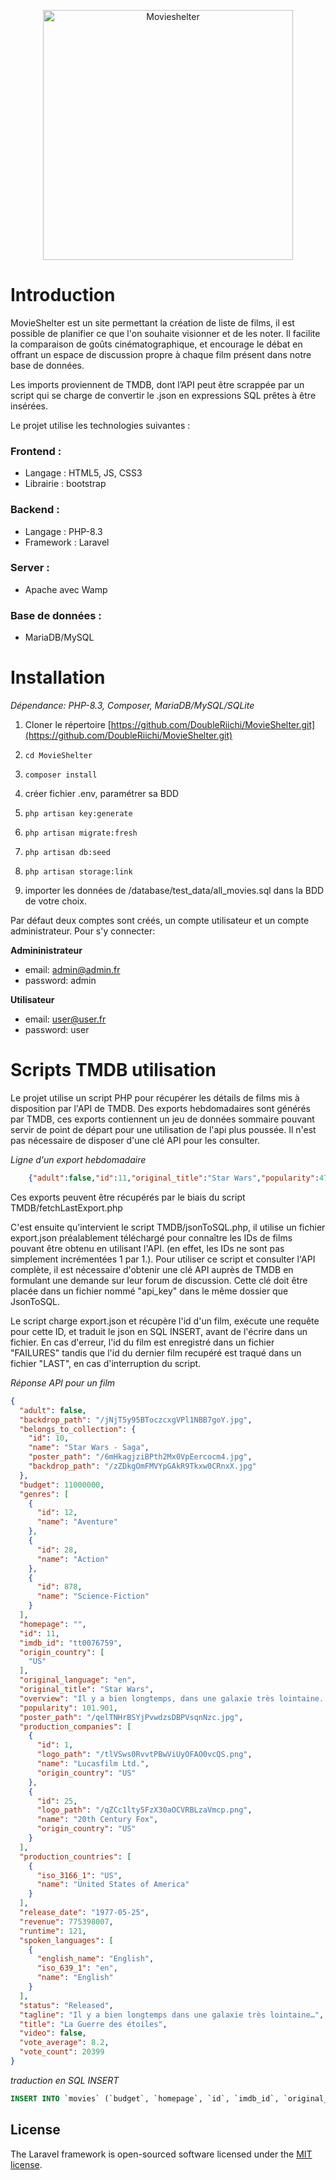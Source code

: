 <p align="center"><img src="https://raw.githubusercontent.com/DoubleRiichi/MovieShelter/develop/public/Assets/logo_vertical.webp" width="400" alt="Movieshelter"></p>

# Introduction
MovieShelter est un site permettant la création de liste de films, il est possible de planifier ce que l'on souhaite visionner et de les noter. Il facilite la comparaison de goûts cinématographique, et encourage le débat en offrant un espace de discussion propre à chaque film présent dans notre base de données.  

Les imports proviennent de TMDB, dont l’API peut être scrappée par un script qui se charge de convertir le .json en expressions SQL prêtes à être insérées.  

Le projet utilise les technologies suivantes :  

### Frontend : 

- Langage : HTML5, JS, CSS3 
- Librairie : bootstrap 

### Backend :  
- Langage : PHP-8.3  
- Framework : Laravel  

### Server : 
- Apache avec Wamp 

### Base de données :  
- MariaDB/MySQL 

# Installation 
*Dépendance: PHP-8.3, Composer, MariaDB/MySQL/SQLite*
1. Cloner le répertoire [https://github.com/DoubleRiichi/MovieShelter.git](https://github.com/DoubleRiichi/MovieShelter.git)
2. ```console
   cd MovieShelter
   ```
   
4. ```console
   composer install
   ```
5. créer fichier .env, paramétrer sa BDD
   
7. ```console
   php artisan key:generate
   ```
8. ```console
   php artisan migrate:fresh
   ```
10. ```console
    php artisan db:seed
    ``` 
11. ```console
    php artisan storage:link
    ```
13. importer les données de /database/test_data/all_movies.sql dans la BDD de votre choix.


Par défaut deux comptes sont créés, un compte utilisateur et un compte administrateur. Pour s'y connecter:

**Admininistrateur**
- email: admin@admin.fr
- password: admin

**Utilisateur**
- email: user@user.fr
- password: user

# Scripts TMDB utilisation
Le projet utilise un script PHP pour récupérer les détails de films mis à disposition par l'API de TMDB. Des exports hebdomadaires sont générés par TMDB, ces exports contiennent un jeu de données sommaire pouvant servir de point de départ pour une utilisation de l'api plus poussée. Il n'est pas nécessaire de disposer d'une clé API pour les consulter. 

*Ligne d'un export hebdomadaire*
```json
    {"adult":false,"id":11,"original_title":"Star Wars","popularity":470.783,"video":false}
```
Ces exports peuvent être récupérés par le biais du script TMDB/fetchLastExport.php

C'est ensuite qu'intervient le script TMDB/jsonToSQL.php, il utilise un fichier export.json préalablement téléchargé pour connaître les IDs de films pouvant être obtenu en utilisant l'API. (en effet, les IDs ne sont pas simplement incrémentées 1 par 1.). Pour utiliser ce script et consulter l'API complète, il est nécessaire d'obtenir une clé API auprès de TMDB en formulant une demande sur leur forum de discussion. Cette clé doit être placée dans un fichier nommé "api_key" dans le même dossier que JsonToSQL.

Le script charge export.json et récupère l'id d'un film, exécute une requête pour cette ID, et traduit le json en SQL INSERT, avant de l'écrire dans un fichier. En cas d'erreur, l'id du film est enregistré dans un fichier "FAILURES" tandis que l'id du dernier film recupéré est traqué dans un fichier "LAST", en cas d'interruption du script.

*Réponse API pour un film*
```json
{
  "adult": false,
  "backdrop_path": "/jNjT5y95BToczcxgVPl1NBB7goY.jpg",
  "belongs_to_collection": {
    "id": 10,
    "name": "Star Wars - Saga",
    "poster_path": "/6mHkagjziBPth2Mx0VpEercocm4.jpg",
    "backdrop_path": "/zZDkgOmFMVYpGAkR9Tkxw0CRnxX.jpg"
  },
  "budget": 11000000,
  "genres": [
    {
      "id": 12,
      "name": "Aventure"
    },
    {
      "id": 28,
      "name": "Action"
    },
    {
      "id": 878,
      "name": "Science-Fiction"
    }
  ],
  "homepage": "",
  "id": 11,
  "imdb_id": "tt0076759",
  "origin_country": [
    "US"
  ],
  "original_language": "en",
  "original_title": "Star Wars",
  "overview": "Il y a bien longtemps, dans une galaxie très lointaine... La guerre civile fait rage entre l'Empire galactique et l'Alliance rebelle. Capturée par les troupes de choc de l'Empereur menées par le sombre et impitoyable Dark Vador, la princesse Leia Organa dissimule les plans de l’Étoile Noire, une station spatiale invulnérable, à son droïde R2-D2 avec pour mission de les remettre au Jedi Obi-Wan Kenobi. Accompagné de son fidèle compagnon, le droïde de protocole C-3PO, R2-D2 s'échoue sur la planète Tatooine et termine sa quête chez le jeune Luke Skywalker. Rêvant de devenir pilote mais confiné aux travaux de la ferme, ce dernier se lance à la recherche de ce mystérieux Obi-Wan Kenobi, devenu ermite au cœur des montagnes désertiques de Tatooine...",
  "popularity": 101.901,
  "poster_path": "/qelTNHrBSYjPvwdzsDBPVsqnNzc.jpg",
  "production_companies": [
    {
      "id": 1,
      "logo_path": "/tlVSws0RvvtPBwViUyOFAO0vcQS.png",
      "name": "Lucasfilm Ltd.",
      "origin_country": "US"
    },
    {
      "id": 25,
      "logo_path": "/qZCc1lty5FzX30aOCVRBLzaVmcp.png",
      "name": "20th Century Fox",
      "origin_country": "US"
    }
  ],
  "production_countries": [
    {
      "iso_3166_1": "US",
      "name": "United States of America"
    }
  ],
  "release_date": "1977-05-25",
  "revenue": 775398007,
  "runtime": 121,
  "spoken_languages": [
    {
      "english_name": "English",
      "iso_639_1": "en",
      "name": "English"
    }
  ],
  "status": "Released",
  "tagline": "Il y a bien longtemps dans une galaxie très lointaine…",
  "title": "La Guerre des étoiles",
  "video": false,
  "vote_average": 8.2,
  "vote_count": 20399
}
```
*traduction en SQL INSERT*
~~~ SQL
INSERT INTO `movies` (`budget`, `homepage`, `id`, `imdb_id`, `original_language`, `original_title`, `overview`, `popularity`, `poster_path`, `release_date`, `runtime`, `status`, `tagline`, `title`) VALUES (11000000, "", 11, "tt0076759", "en", "Star Wars", "Il y a bien longtemps, dans une galaxie très lointaine... La guerre civile fait rage entre l'Empire galactique et l'Alliance rebelle. Capturée par les troupes de choc de l'Empereur menées par le sombre et impitoyable Dark Vador, la princesse Leia Organa dissimule les plans de l’Étoile Noire, une station spatiale invulnérable, à son droïde R2-D2 avec pour mission de les remettre au Jedi Obi-Wan Kenobi. Accompagné de son fidèle compagnon, le droïde de protocole C-3PO, R2-D2 s'échoue sur la planète Tatooine et termine sa quête chez le jeune Luke Skywalker. Rêvant de devenir pilote mais confiné aux travaux de la ferme, ce dernier se lance à la recherche de ce mystérieux Obi-Wan Kenobi, devenu ermite au cœur des montagnes désertiques de Tatooine...", 101.901, "/qelTNHrBSYjPvwdzsDBPVsqnNzc.jpg", "1977-05-25", 121, "Released", "Il y a bien longtemps dans une galaxie très lointaine…", "La Guerre des étoiles");
~~~
## License

The Laravel framework is open-sourced software licensed under the [MIT license](https://opensource.org/licenses/MIT).
